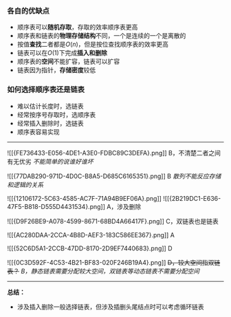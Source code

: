 
### 各自的优缺点

- 顺序表可以**随机存取**，存取的效率顺序表更高
- 顺序表和链表的**物理存储结构**不同，一个是连续的一个是离散的
- 按值**查找**二者都是$O(n)$，但是按位查找顺序表的效率更高
- 链表可以在$O(1)$下完成**插入和删除**
- 顺序表的**空间**不能扩容，链表可以扩容
- 链表因为指针，**存储密度**较低

### 如何选择顺序表还是链表

- 难以估计长度时，选链表
- 经常按序号存取时，选顺序表
- 经常插入删除时，选链表
- 顺序表容易实现

------
![[{FE736433-E056-4DE1-A3E0-FDBC89C3DEFA}.png]]
B，不清楚二者之间有无优劣
*不能简单的说谁好谁坏*

![[{77DAB290-971D-4D0C-B8A5-D685C6165351}.png]]
B
*散列不能反应存储和逻辑的关系*

![[{12106172-5C63-4585-AC7F-71A94B9EF06A}.png]]
![[{2B219DC1-E636-47F5-B818-D555D4431534}.png]]
A，涉及删除

![[{D9F26BE9-A078-4599-8671-68BD4A66417F}.png]]
C，双链表也是链表

![[{AC280DAA-2CCA-4B8D-AEF3-183C586EE367}.png]]
A

![[{52C6D5A1-2CCB-47DD-8170-2D9EF7440683}.png]]
D

![[{0C3D592F-4C53-4B21-BF83-020F246B19A4}.png]]
~~D，较大空间指双链表？~~
*B，静态链表需要分配较大空间，双链表等动态链表不需要分配空间*

--------
**总结：**
* 涉及插入删除一般选择链表，但涉及插删头尾结点时可以考虑循环链表